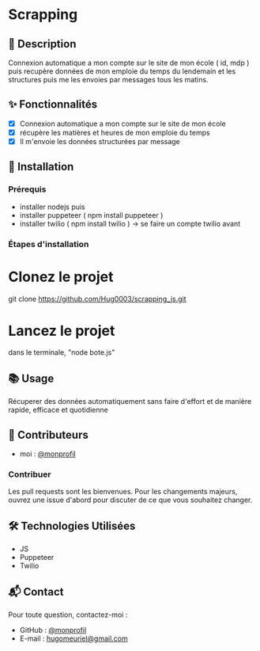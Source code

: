 # Scrapping 
## 📄 Description
Connexion automatique a mon compte sur le site de mon école ( id, mdp ) puis recupère données de mon emploie du temps du lendemain
et les structures puis me les envoies par messages tous les matins.

## ✨ Fonctionnalités
- [x] Connexion automatique a mon compte sur le site de mon école 
- [x] récupère les matières et heures de mon emploie du temps   
- [x] Il m'envoie les données structurées par message  

## 🚀 Installation
### Prérequis
- installer nodejs
  puis 
- installer puppeteer ( npm install puppeteer )
- installer twilio ( npm install twilio ) -> se faire un compte twilio avant

### Étapes d'installation
# Clonez le projet
git clone https://github.com/Hug0003/scrapping_js.git

# Lancez le projet
dans le terminale, "node bote.js"

## 📚 Usage
Récuperer des données automatiquement sans faire d'effort et de manière rapide, efficace et quotidienne 

## 👥 Contributeurs
- moi : [@monprofil](https://github.com/Hug0003)  

### Contribuer
Les pull requests sont les bienvenues. Pour les changements majeurs, ouvrez une issue d'abord pour discuter de ce que vous souhaitez changer.  

## 🛠️ Technologies Utilisées
- JS  
- Puppeteer  
- Twilio  

## 📬 Contact
Pour toute question, contactez-moi :  
- GitHub : [@monprofil](https://github.com/Hug0003)  
- E-mail : hugomeuriel@gmail.com

